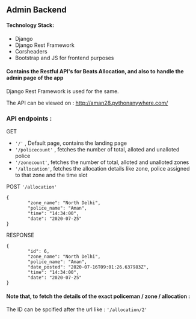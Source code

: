 ## Admin Backend

#### Technology Stack:
- Django
- Django Rest Framework
- Corsheaders
- Bootstrap and JS for frontend purposes

#### Contains the Restful API's for Beats Allocation, and also to handle the admin page of the app
Django Rest Framework is used for the same.

The API can be viewed on : http://aman28.pythonanywhere.com/

### API endpoints :
GET
- `'/'` , Default page, contains the landing page
- `'/policecount'` , fetches the number of total, alloted and unalloted police
- `'/zonecount'`, fetches the number of total, alloted and unalloted zones
- `'/allocation'`, fetches the allocation details like zone, police assigned to that zone and the time slot<br>

POST
`'/allocation'`
```
{
        "zone_name": "North Delhi",
        "police_name": "Aman",
        "time": "14:34:00",
        "date": "2020-07-25"
}
```
RESPONSE
```
{
        "id": 6,
        "zone_name": "North Delhi",
        "police_name": "Aman",
        "date_posted": "2020-07-16T09:01:26.637983Z",
        "time": "14:34:00",
        "date": "2020-07-25"
}
```
#### Note that, to fetch the details of the exact policeman / zone / allocation :
The ID can be spcified after the url like :
`'/allocation/2'`


